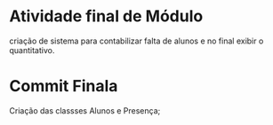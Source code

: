 # Atividade final de Módulo
criação de sistema para contabilizar falta de alunos e no final exibir o quantitativo.

# Commit Finala
Criação das classses Alunos e Presença;
